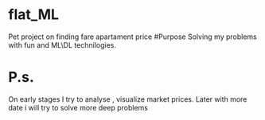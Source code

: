 # flat_ML
Pet project on finding fare apartament price
#Purpose
Solving my problems with fun and ML\DL technilogies.
# P.s.
On early stages I try to analyse , visualize market prices. Later with more date i will try to solve more deep problems
